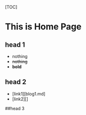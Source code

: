 [TOC]

# This is Home Page

## head 1

* nothing
* ~~nothing~~
* **bold**

## head 2

* [link1][blog1.md]
* [link2][]

##head 3





